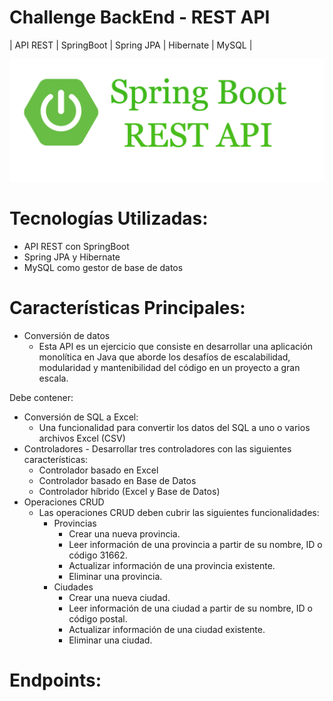 # Challenge BackEnd - REST API

| API REST |  SpringBoot | Spring JPA | Hibernate | MySQL |

![api-spring](./src/main/resources/assets/encabezado.png)

# Tecnologías Utilizadas:

- API REST con SpringBoot
- Spring JPA y Hibernate
- MySQL como gestor de base de datos

# Características Principales:

- Conversión de datos
    - Esta API es un ejercicio que consiste en desarrollar una aplicación monolítica en Java que aborde los desafíos de escalabilidad, modularidad y mantenibilidad del código en un proyecto a gran escala. 

Debe contener:
- Conversión de SQL a Excel:
    - Una funcionalidad para convertir los datos del SQL a uno o varios archivos Excel
(CSV)
- Controladores - Desarrollar tres controladores con las siguientes características:
    - Controlador basado en Excel
    - Controlador basado en Base de Datos
    - Controlador híbrido (Excel y Base de Datos)
- Operaciones CRUD
    - Las operaciones CRUD deben cubrir las siguientes funcionalidades:
        - Provincias
            - Crear una nueva provincia.
            - Leer información de una provincia a partir de su nombre, ID o código 31662.
            - Actualizar información de una provincia existente.
            - Eliminar una provincia.
        - Ciudades
            - Crear una nueva ciudad.
            - Leer información de una ciudad a partir de su nombre, ID o código postal.
            - Actualizar información de una ciudad existente.
            - Eliminar una ciudad.

# Endpoints:

<!-- - GET /api/v1/product/all: Obtiene todos los productos.
- POST /api/v1/product/post: Agrega un nuevo producto.
- PUT /api/v1/product/put/{id}: Actualiza un producto existente.
- DELETE /api/v1/product/delete/{id}: Elimina un producto.
- GET /api/v1/product/id/{id}: Obtiene un producto por su ID.
- GET /api/v1/product/search/{search}: Busca productos por nombre, referencia o categoría.
- GET /api/v1/product/export/pdf: Genera un reporte en formato PDF de todos los productos.
- GET /api/v1/product/export/excel: Genera un reporte en formato Excel de todos los productos. -->